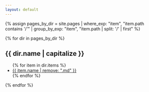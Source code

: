 ```yaml
---
layout: default
---
```


{% assign pages_by_dir = site.pages | where_exp: "item", "item.path contains '/'" | group_by_exp: "item", "item.path | split: '/' | first" %}

{% for dir in pages_by_dir %}
  <h2>{{ dir.name | capitalize }}</h2>
  <ul>
    {% for item in dir.items %}
      <li><a href="{{ item.url | relative_url }}">{{ item.name | remove: ".md" }}</a></li>
    {% endfor %}
  </ul>
{% endfor %}
